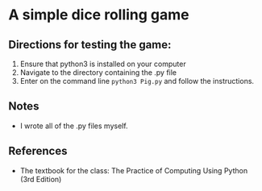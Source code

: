 # A simple dice rolling game

## Directions for testing the game:
1. Ensure that python3 is installed on your computer
2. Navigate to the directory containing the .py file
3. Enter on the command line `python3 Pig.py` and follow the instructions.

## Notes
- I wrote all of the .py files myself.

## References
- The textbook for the class: The Practice of Computing Using Python (3rd Edition)
